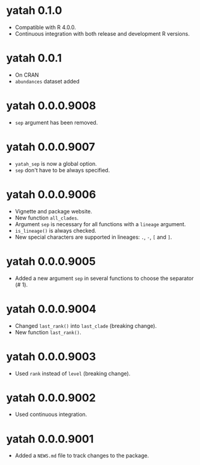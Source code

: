 # yatah 0.1.0

* Compatible with R 4.0.0.
* Continuous integration with both release and development R versions.

# yatah 0.0.1

* On CRAN
* `abundances` dataset added 

# yatah 0.0.0.9008

* `sep` argument has been removed. 

# yatah 0.0.0.9007

* `yatah_sep` is now a global option.
* `sep` don't have to be always specified. 

# yatah 0.0.0.9006

* Vignette and package website.
* New function `all_clades`.
* Argument `sep` is necessary for all functions with a `lineage` argument.
* `is_lineage()` is always checked.
* New special characters are supported in lineages: `.`, `-`, `[` and `]`.

# yatah 0.0.0.9005

* Added a new argument `sep` in several functions to choose the separator (# 1).

# yatah 0.0.0.9004

* Changed `last_rank()` into `last_clade` (breaking change).
* New function `last_rank()`.

# yatah 0.0.0.9003

* Used `rank` instead of `level` (breaking change).

# yatah 0.0.0.9002

* Used continuous integration.

# yatah 0.0.0.9001

* Added a `NEWS.md` file to track changes to the package.
